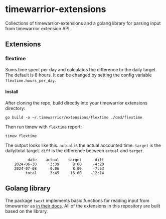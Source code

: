 <!--
SPDX-FileCopyrightText: 2024 Tobias Böhm <code@aibor.de>

SPDX-License-Identifier: MIT
-->

# timewarrior-extensions

Collections of timewarrior-extensions and a golang library for parsing
input from timewarrior extension API.

## Extensions

### flextime

Sums time spent per day and calculates the difference to the daily target. The
default is 8 hours. It can be changed by setting the config variable
`flextime.hours_per_day`.

#### Install

After cloning the repo, build directly into your timewarrior extensions
directory:

```
go build -o ~/.timewarrior/extensions/flextime ./cmd/flextime
```

Then run timew with `flextime` report:

```
timew flextime
```

The output looks like this. `actual` is the actual accounted time. `target` is
the daily/total target. `diff` is the difference between `actual` and `target`.

```
          date    actual    target      diff
    2024-06-30      3:39      8:00     -4:20
    2024-07-08      0:06      8:00     -7:53
         total      3:45     16:00    -12:14
```

## Golang library

The package `twext`  implements basic functions for reading input from
timewarrior as [in their docs](https://timewarrior.net/docs/api/).
All of the extensions in this repository are built based on the library.
```

